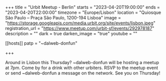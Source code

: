 +++
title = "Urbit Meetup - Berlin"
starts = "2023-04-20T19:00:00"
ends = "2023-04-20T22:00:00"
timezone = "Europe/Lisbon"
location = "Quiosque São Paulo – Praça São Paulo, 1200-194 Lisboa"
image = "https://storage.googleapis.com/media.urbit.org/site/events/lisbon.jpeg"
registration_url = "https://www.meetup.com/urbit-sf/events/292978187"
description = ""
dark = true
darken_image = "true"
youtube = ""

[[hosts]]
patp = "~dalweb-donfun"

+++

Around in Lisbon this Thursday? ~dalweb-donfun will be hosting a meetup at 7pm. Come by for a drink with other urbiters. RSVP to the meetup event or send ~dalweb-donfun a message on the network. See you on Thursday!
